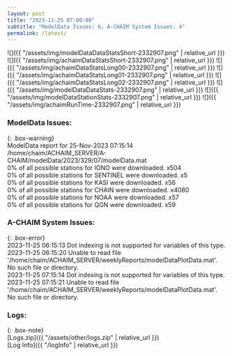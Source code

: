 ```yaml
---
layout: post
title: "2023-11-25 07:00:00"
subtitle: "ModelData Issues: 6; A-CHAIM System Issues: 4"
permalink: /latest/
---
```


![]({{ "/assets/img/modelDataDataStatsShort-2332907.png" | relative_url }})
![]({{ "/assets/img/achaimDataStatsShort-2332907.png" | relative_url }})
![]({{ "/assets/img/achaimDataStatsLong00-2332907.png" | relative_url }})
![]({{ "/assets/img/achaimDataStatsLong01-2332907.png" | relative_url }})
![]({{ "/assets/img/achaimDataStatsLong02-2332907.png" | relative_url }})
![]({{ "/assets/img/modelDataDataStats-2332907.png" | relative_url }})
![]({{ "/assets/img/modelDataStationStats-2332907.png" | relative_url }})
![]({{ "/assets/img/achaimRunTime-2332907.png" | relative_url }})


### ModelData Issues:  
  
{: .box-warning}  
 ModelData report for 25-Nov-2023 07:15:14   
 /home/chaim/ACHAIM_SERVER/A-CHAIM/modelData/2023/329/07/modelData.mat   
 0% of all possible stations for IONO were downloaded. x504   
 0% of all possible stations for SENTINEL were downloaded. x5   
 0% of all possible stations for KASI were downloaded. x56   
 0% of all possible stations for CHAIN were downloaded. x4080   
 0% of all possible stations for NOAA were downloaded. x57   
 0% of all possible stations for QGN were downloaded. x59   
  
### A-CHAIM System Issues:  
  
{: .box-error}  
2023-11-25 06:15:13 Dot indexing is not supported for variables of this type.  
2023-11-25 06:15:20 Unable to read file '/home/chaim/ACHAIM_SERVER/weeklyReports/modelDataPlotData.mat'. No such file or directory.  
2023-11-25 07:15:14 Dot indexing is not supported for variables of this type.  
2023-11-25 07:15:21 Unable to read file '/home/chaim/ACHAIM_SERVER/weeklyReports/modelDataPlotData.mat'. No such file or directory.  

### Logs:  
  
{: .box-note}  
[Logs.zip]({{ "/assets/other/logs.zip" | relative_url }})  
[Log Info]({{ "/logInfo" | relative_url }})  
